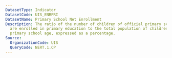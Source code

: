 ```yaml
---
DatasetType: Indicator
DatasetCode: UIS_ENRPRI
DatasetName: Primary School Net Enrollment
Description: The ratio of the number of children of official primary school age who
  are enrolled in primary education to the total population of children of official
  primary school age, expressed as a percentage.
Source:
  OrganizationCode: UIS
  QueryCode: NERT.1.CP
---
```


